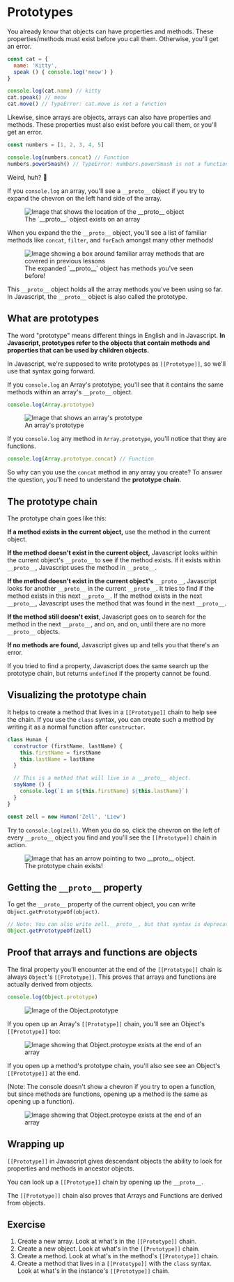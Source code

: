 # Prototypes

You already know that objects can have properties and methods. These properties/methods must exist before you call them. Otherwise, you'll get an error.

```js
const cat = {
  name: 'Kitty',
  speak () { console.log('meow') }
}

console.log(cat.name) // kitty
cat.speak() // meow
cat.move() // TypeError: cat.move is not a function
```

Likewise, since arrays are objects, arrays can also have properties and methods. These properties must also exist before you call them, or you'll get an error.

```js
const numbers = [1, 2, 3, 4, 5]

console.log(numbers.concat) // Function
numbers.powerSmash() // TypeError: numbers.powerSmash is not a function
```

Weird, huh? 🤔

If you `console.log` an array, you'll see a `__proto__` object if you try to expand the chevron on the left hand side of the array.

<figure>
  <img src="../../images/oop/prototype/proto-object.png" alt="Image that shows the location of the __proto__ object">
  <figcaption aria-hidden="true">The `__proto__` object exists on an array</figcaption>
</figure>

When you expand the the `__proto__` object, you'll see a list of familiar methods like `concat`, `filter`, and `forEach` amongst many other methods!

<figure>
  <img src="../../images/oop/prototype/proto-object-expanded.png" alt="Image showing a box around familiar array methods that are covered in previous lessons">
  <figcaption aria-hidden="true">The expanded `__proto__` object has methods you've seen before!</figcaption>
</figure>

This `__proto__` object holds all the array methods you've been using so far. In Javascript, the `__proto__` object is also called the prototype.

## What are prototypes

The word "prototype" means different things in English and in Javascript. **In Javascript, prototypes refer to the objects that contain methods and properties that can be used by children objects.**

In Javascript, we're supposed to write prototypes as `[[Prototype]]`, so we'll use that syntax going forward.

If you `console.log` an Array's prototype, you'll see that it contains the same methods within an array's `__proto__` object.

```js
console.log(Array.prototype)
```

<figure>
  <img src="../../images/oop/prototype/array-prototype.png" alt="Image that shows an array's prototype">
  <figcaption aria-hidden="true">An array's prototype</figcaption>
</figure>

If you `console.log` any method in `Array.prototype`, you'll notice that they are functions.

```js
console.log(Array.prototype.concat) // Function
```

So why can you use the `concat` method in any array you create? To answer the question, you'll need to understand the **prototype chain**.

## The prototype chain

The prototype chain goes like this:

**If a method exists in the current object,** use the method in the current object.

**If the method doesn't exist in the current object,** Javascript looks within the current object's `__proto__` to see if the method exists. If it exists within `__proto__`, Javascript uses the method in `__proto__`.

**If the method doesn't exist in the current object's** `__proto__`, Javascript looks for another `__proto__` in the current `__proto__`. It tries to find if the method exists in this next `__proto__`. If the method exists in the next `__proto__`, Javascript uses the method that was found in the next `__proto__`.

**If the method still doesn't exist**, Javascript goes on to search for the method in the next `__proto__`, and on, and on, until there are no more `__proto__` objects.

**If no methods are found,** Javascript gives up and tells you that there's an error.

If you tried to find a property, Javascript does the same search up the prototype chain, but returns `undefined` if the property cannot be found.

## Visualizing the prototype chain

It helps to create a method that lives in a `[[Prototype]]` chain to help see the chain. If you use the `class` syntax, you can create such a method by writing it as a normal function after `constructor`.

```js
class Human {
  constructor (firstName, lastName) {
    this.firstName = firstName
    this.lastName = lastName
  }

  // This is a method that will live in a __proto__ object.
  sayName () {
    console.log(`I am ${this.firstName} ${this.lastName}`)
  }
}

const zell = new Human('Zell', 'Liew')
```

Try to `console.log(zell)`. When you do so, click the chevron on the left of every `__proto__` object you find and you'll see the `[[Prototype]]` chain in action.

<figure>
  <img src="../../images/oop/prototype/prototype-chain.png" alt="Image that has an arrow pointing to two __proto__ object.">
  <figcaption aria-hidden="true">The prototype chain exists!</figcaption>
</figure>

## Getting the `__proto__` property

To get the `__proto__` property of the current object, you can write `Object.getPrototypeOf(object)`.

```js
// Note: You can also write zell.__proto__, but that syntax is deprecated.
Object.getPrototypeOf(zell)
```

## Proof that arrays and functions are objects

The final property you'll encounter at the end of the `[[Prototype]]` chain is always `Object`'s `[[Prototype]]`. This proves that arrays and functions are actually derived from objects.

```js
console.log(Object.prototype)
```

<figure>
  <img src="../../images/oop/prototype/object-prototype.png" alt="Image of the Object.prototype">
</figure>

If you open up an Array's `[[Prototype]]` chain, you'll see an Object's `[[Prototype]]` too:

<figure>
  <img src="../../images/oop/prototype/object-prototype-end-of-array.png" alt="Image showing that Object.protoype exists at the end of an array">
</figure>

If you open up a method's prototype chain, you'll also see see an Object's `[[Prototype]]` at the end.

(Note: The console doesn't show a chevron if you try to open a function, but since methods are functions, opening up a method is the same as opening up a function).

<figure>
  <img src="../../images/oop/prototype/object-prototype-end-of-method.png" alt="Image showing that Object.protoype exists at the end of an array">
</figure>

## Wrapping up

`[[Prototype]]` in Javascript gives descendant objects the ability to look for properties and methods in ancestor objects.

You can look up a `[[Prototype]]` chain by opening up the `__proto__`.

The `[[Prototype]]` chain also proves that Arrays and Functions are derived from objects.

## Exercise

1. Create a new array. Look at what's in the `[[Prototype]]` chain.
2. Create a new object. Look at what's in the `[[Prototype]]` chain.
3. Create a method. Look at what's in the method's `[[Prototype]]` chain.
4. Create a method that lives in a `[[Prototype]]` with the `class` syntax. Look at what's in the instance's `[[Prototype]]` chain.
